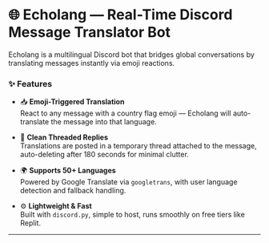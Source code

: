 # 🌐 Echolang — Real-Time Discord Message Translator Bot

Echolang is a multilingual Discord bot that bridges global conversations by translating messages instantly via emoji reactions.

### ✨ Features

- 📥 **Emoji-Triggered Translation**  
  React to any message with a country flag emoji — Echolang will auto-translate the message into that language.

- 🧵 **Clean Threaded Replies**  
  Translations are posted in a temporary thread attached to the message, auto-deleting after 180 seconds for minimal clutter.

- 🌍 **Supports 50+ Languages**  
  Powered by Google Translate via `googletrans`, with user language detection and fallback handling.

- ⚙️ **Lightweight & Fast**  
  Built with `discord.py`, simple to host, runs smoothly on free tiers like Replit.

---
